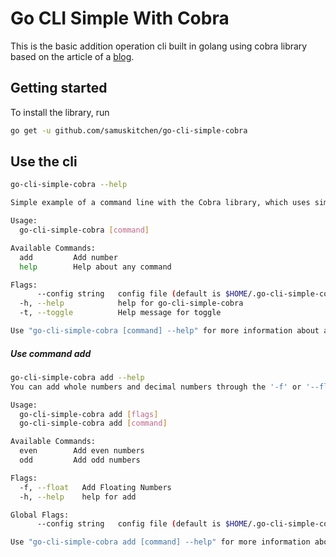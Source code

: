 # Go CLI Simple With Cobra

This is the basic addition operation cli built in golang using cobra library based on the article of a [blog](https://towardsdatascience.com/how-to-create-a-cli-in-golang-with-cobra-d729641c7177).

## Getting started

To install the library, run

```sh
go get -u github.com/samuskitchen/go-cli-simple-cobra
```

## Use the cli

```sh
go-cli-simple-cobra --help

Simple example of a command line with the Cobra library, which uses simple mathematical operations

Usage:
  go-cli-simple-cobra [command]

Available Commands:
  add         Add number
  help        Help about any command

Flags:
      --config string   config file (default is $HOME/.go-cli-simple-cobra.yaml)
  -h, --help            help for go-cli-simple-cobra
  -t, --toggle          Help message for toggle

Use "go-cli-simple-cobra [command] --help" for more information about a command.
```

##### Use command add

```sh
go-cli-simple-cobra add --help
You can add whole numbers and decimal numbers through the '-f' or '--float' tag

Usage:
  go-cli-simple-cobra add [flags]
  go-cli-simple-cobra add [command]

Available Commands:
  even        Add even numbers
  odd         Add odd numbers

Flags:
  -f, --float   Add Floating Numbers
  -h, --help    help for add

Global Flags:
      --config string   config file (default is $HOME/.go-cli-simple-cobra.yaml)

Use "go-cli-simple-cobra add [command] --help" for more information about a command.
```